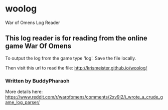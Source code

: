 # woolog
War of Omens Log Reader


## This log reader is for reading from the online game War Of Omens
To output the log from the game type 'log'.
Save the file locally.

Then visit this url to read the file: http://krismeister.github.io/woolog/

### Written by BuddyPharaoh
More details here: https://www.reddit.com/r/warofomens/comments/2xv9l2/i_wrote_a_crude_game_log_parser/
